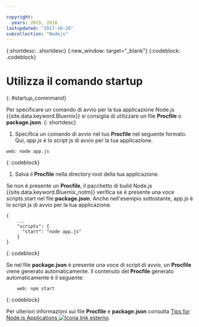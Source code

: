 ```yaml
---

copyright:
  years: 2015, 2018
lastupdated: "2017-10-26"
subcollection: "Nodejs"
---
```


{:shortdesc: .shortdesc}
{:new_window: target="_blank"}
{:codeblock: .codeblock}


# Utilizza il comando startup
{: #startup_commmand}

Per specificare un comando di avvio per la tua applicazione Node.js {{site.data.keyword.Bluemix}} si consiglia di utilizzare un file **Procfile** o **package.json**.
{: shortdesc}

1. Specifica un comando di avvio nel tuo **Procfile** nel seguente formato. Qui, _app.js_ è lo script js di avvio per la tua applicazione.
```
web: node app.js
```
{: codeblock}

1. Salva il **Procfile** nella directory root della tua applicazione.

Se non è presente un **Procfile**, il pacchetto di build Node.js {{site.data.keyword.Bluemix_notm}} verifica se è presente una voce scripts.start nel file **package.json**. Anche nell'esempio sottostante, app.js è lo script js di avvio per la tua applicazione.
```
{
    ...   
    "scripts": {
      "start": "node app.js"
    }
}
```
{: codeblock}

Se nel file **package.json** è presente una voce di script di avvio, un **Procfile** viene generato automaticamente. Il contenuto del **Procfile** generato automaticamente è il seguente:
```
    web: npm start
```
{: codeblock}

Per ulteriori informazioni sui file **Procfile** e **package.json** consulta [Tips for Node.js Applications ![Icona link esterno](../../icons/launch-glyph.svg "Icona link esterno")](https://docs.cloudfoundry.org/buildpacks/node/node-tips.html).
